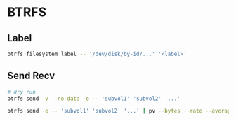 # BTRFS

## Label

```bash
btrfs filesystem label -- '/dev/disk/by-id/...' '<label>'
```

## Send Recv

```bash
# dry run
btrfs send -v --no-data -e -- 'subvol1' 'subvol2' '...'
```

```bash
btrfs send -e -- 'subvol1' 'subvol2' '...' | pv --bytes --rate --average-rate --timer | btrfs receive -e -- 'subvol'
```
